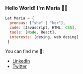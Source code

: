 ### Hello World! I'm Maria 👋🏼

```js
Let Maria = {  
  pronous: ["she" | "her"],
  code: [Javascript, HTML, CSS],
  tools: [Node, React],
  interests: [desing, web desing]
 }
 ```
 
 You can find me 👀:
 - [LinkedIn](https://www.linkedin.com/in/mariabizari/)
 - [Twitter](https://twitter.com/mbizari_)

 


<!---
msbizari/msbizari is a ✨ special ✨ repository because its `README.md` (this file) appears on your GitHub profile.
You can click the Preview link to take a look at your changes.
--->
